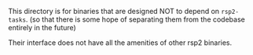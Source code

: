 This directory is for binaries that are designed NOT to depend on `rsp2-tasks`. (so that there is some hope of separating them from the codebase entirely in the future)

Their interface does not have all the amenities of other rsp2 binaries.
